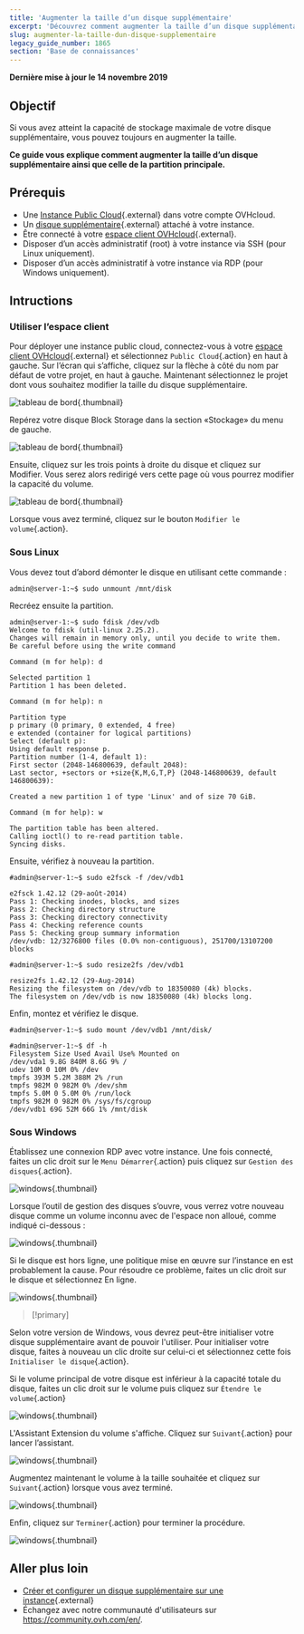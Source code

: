 ```yaml
---
title: 'Augmenter la taille d’un disque supplémentaire'
excerpt: 'Découvrez comment augmenter la taille d’un disque supplémentaire ainsi que celle de la partition principale.'
slug: augmenter-la-taille-dun-disque-supplementaire
legacy_guide_number: 1865
section: 'Base de connaissances'
---
```


**Dernière mise à jour le 14 novembre 2019**

## Objectif

Si vous avez atteint la capacité de stockage maximale de votre disque supplémentaire, vous pouvez toujours en augmenter la taille. 

**Ce guide vous explique comment augmenter la taille d’un disque supplémentaire ainsi que celle de la partition principale.**

## Prérequis

* Une [Instance Public Cloud](https://www.ovhcloud.com/fr/public-cloud/){.external} dans votre compte OVHcloud.
* Un [disque supplémentaire](https://www.ovhcloud.com/fr/public-cloud/block-storage/){.external} attaché à votre instance.
* Être connecté à votre [espace client OVHcloud](https://www.ovh.com/auth/?action=gotomanager){.external}.
* Disposer d’un accès administratif (root) à votre instance via SSH (pour Linux uniquement).
* Disposer d’un accès administratif à votre instance via RDP (pour Windows uniquement).

## Intructions

### Utiliser l’espace client

Pour déployer une instance public cloud, connectez-vous à votre [espace client OVHcloud](https://www.ovh.com/auth/?action=gotomanager){.external} et sélectionnez `Public Cloud`{.action} en haut à gauche. Sur l’écran qui s’affiche, cliquez sur la flèche à côté du nom par défaut de votre projet, en haut à gauche. Maintenant sélectionnez le projet dont vous souhaitez modifier la taille du disque supplémentaire.

![tableau de bord](images/select_project.png){.thumbnail}

Repérez votre disque Block Storage dans la section «Stockage» du menu de gauche.

![tableau de bord](images/increase-disk-02.png){.thumbnail}

Ensuite, cliquez sur les trois points à droite du disque et cliquez sur Modifier. Vous serez alors redirigé vers cette page où vous pourrez modifier la capacité du volume.

![tableau de bord](images/increase-disk-03.png){.thumbnail}

Lorsque vous avez terminé, cliquez sur le bouton `Modifier le volume`{.action}.


### Sous Linux

Vous devez tout d’abord démonter le disque en utilisant cette commande :

```
admin@server-1:~$ sudo unmount /mnt/disk
```

Recréez ensuite la partition.

```
admin@server-1:~$ sudo fdisk /dev/vdb
Welcome to fdisk (util-linux 2.25.2).
Changes will remain in memory only, until you decide to write them.
Be careful before using the write command
```

```
Command (m for help): d

Selected partition 1
Partition 1 has been deleted.
```

```
Command (m for help): n

Partition type
p primary (0 primary, 0 extended, 4 free)
e extended (container for logical partitions)
Select (default p):
Using default response p.
Partition number (1-4, default 1):
First sector (2048-146800639, default 2048):
Last sector, +sectors or +size{K,M,G,T,P} (2048-146800639, default 146800639):

Created a new partition 1 of type 'Linux' and of size 70 GiB.
```

```
Command (m for help): w

The partition table has been altered.
Calling ioctl() to re-read partition table.
Syncing disks.
```

Ensuite, vérifiez à nouveau la partition.

```
#admin@server-1:~$ sudo e2fsck -f /dev/vdb1

e2fsck 1.42.12 (29-août-2014)
Pass 1: Checking inodes, blocks, and sizes
Pass 2: Checking directory structure
Pass 3: Checking directory connectivity
Pass 4: Checking reference counts
Pass 5: Checking group summary information
/dev/vdb: 12/3276800 files (0.0% non-contiguous), 251700/13107200 blocks
```

```
#admin@server-1:~$ sudo resize2fs /dev/vdb1

resize2fs 1.42.12 (29-Aug-2014)
Resizing the filesystem on /dev/vdb to 18350080 (4k) blocks.
The filesystem on /dev/vdb is now 18350080 (4k) blocks long.
```

Enfin, montez et vérifiez le disque.

```
#admin@server-1:~$ sudo mount /dev/vdb1 /mnt/disk/
```

```
#admin@server-1:~$ df -h
Filesystem Size Used Avail Use% Mounted on
/dev/vda1 9.8G 840M 8.6G 9% /
udev 10M 0 10M 0% /dev
tmpfs 393M 5.2M 388M 2% /run
tmpfs 982M 0 982M 0% /dev/shm
tmpfs 5.0M 0 5.0M 0% /run/lock
tmpfs 982M 0 982M 0% /sys/fs/cgroup
/dev/vdb1 69G 52M 66G 1% /mnt/disk
```

### Sous Windows

Établissez une connexion RDP avec votre instance. Une fois connecté, faites un clic droit sur le `Menu Démarrer`{.action} puis cliquez sur `Gestion des disques`{.action}.

![windows](images/increase-disk-04.png){.thumbnail}

Lorsque l’outil de gestion des disques s’ouvre, vous verrez votre nouveau disque comme un volume inconnu avec de l'espace non alloué, comme indiqué ci-dessous :

![windows](images/increase-disk-05.png){.thumbnail}

Si le disque est hors ligne, une politique mise en œuvre sur l’instance en est probablement la cause. Pour résoudre ce problème, faites un clic droit sur le disque et sélectionnez En ligne.

![windows](images/increase-disk-06.png){.thumbnail}

> [!primary]
>
Selon votre version de Windows, vous devrez peut-être initialiser votre disque supplémentaire avant de pouvoir l'utiliser. Pour initialiser votre disque, faites à nouveau un clic droite sur celui-ci et sélectionnez cette fois `Initialiser le disque`{.action}.
>

Si le volume principal de votre disque est inférieur à la capacité totale du disque, faites un clic droit sur le volume puis cliquez sur `Étendre le volume`{.action}

![windows](images/increase-disk-07.png){.thumbnail}

L'Assistant Extension du volume s'affiche. Cliquez sur `Suivant`{.action} pour lancer l’assistant.

![windows](images/increase-disk-08.png){.thumbnail}

Augmentez maintenant le volume à la taille souhaitée et cliquez sur `Suivant`{.action} lorsque vous avez terminé.

![windows](images/increase-disk-09.png){.thumbnail}

Enfin, cliquez sur `Terminer`{.action} pour terminer la procédure.

![windows](images/increase-disk-10.png){.thumbnail}

## Aller plus loin

* [Créer et configurer un disque supplémentaire sur une instance](https://docs.ovh.com/fr/public-cloud/creer-et-configurer-un-disque-supplementaire-sur-une-instance/){.external}
* Échangez avec notre communauté d'utilisateurs sur <https://community.ovh.com/en/>.
